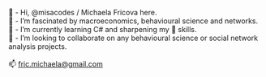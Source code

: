 👋 - Hi, @misacodes / Michaela Fricova here.\
👀 - I’m fascinated by macroeconomics, behavioural science and networks.\
🌱 - I’m currently learning C# and sharpening my 🐍 skills.\
🚀 - I’m looking to collaborate on any behavioural science or social network analysis projects.\
\
📫 fric.michaela@gmail.com

<!---
misacodes/misacodes is a ✨ special ✨ repository because its `README.md` (this file) appears on your GitHub profile.
You can click the Preview link to take a look at your changes.
--->
